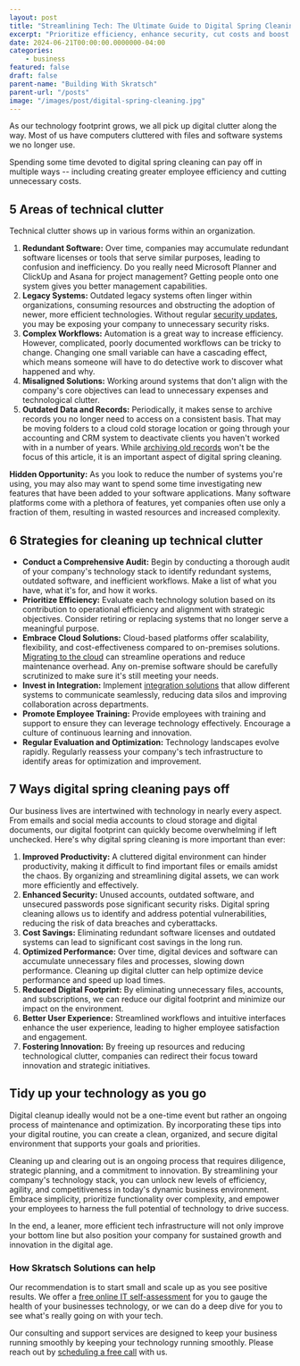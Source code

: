 ```yaml
---
layout: post
title: "Streamlining Tech: The Ultimate Guide to Digital Spring Cleaning"
excerpt: "Prioritize efficiency, enhance security, cut costs and boost productivity with a digital spring cleaning. Skratsch Solutions offers free IT assessments and support for streamlined tech infrastructure."
date: 2024-06-21T00:00:00.0000000-04:00
categories:
    - business
featured: false
draft: false
parent-name: "Building With Skratsch"
parent-url: "/posts"
image: "/images/post/digital-spring-cleaning.jpg"
---
```


As our technology footprint grows, we all pick up digital clutter along
the way. Most of us have computers cluttered with files and software
systems we no longer use.

Spending some time devoted to digital spring cleaning can pay off in
multiple ways -- including creating greater employee efficiency and
cutting unnecessary costs.

## 5 Areas of technical clutter

Technical clutter shows up in various forms within an organization.

1.  **Redundant Software:** Over time, companies may accumulate
    redundant software licenses or tools that serve similar purposes,
    leading to confusion and inefficiency. Do you really need Microsoft
    Planner and ClickUp and Asana for project management? Getting people
    onto one system gives you better management capabilities.
2.  **Legacy Systems:** Outdated legacy systems often linger within
    organizations, consuming resources and obstructing the adoption of
    newer, more efficient technologies. Without regular [security     updates](/software/rolling-out-custom-software-with-continuous-integration-pipeline), you may be exposing your company to unnecessary
    security risks.
3.  **Complex Workflows:** Automation is a great way to increase
    efficiency. However, complicated, poorly documented workflows can be
    tricky to change. Changing one small variable can have a cascading
    effect, which means someone will have to do detective work to
    discover what happened and why.
4.  **Misaligned Solutions:** Working around systems that don't align
    with the company's core objectives can lead to unnecessary expenses
    and technological clutter.
5.  **Outdated Data and Records:** Periodically, it makes sense to
    archive records you no longer need to access on a consistent basis.
    That may be moving folders to a cloud cold storage location or going
    through your accounting and CRM system to deactivate clients you
    haven't worked with in a number of years. While [archiving old     records](/business/how-when-and-where-to-archive-files) won't be the focus of this article, it is an
    important aspect of digital spring cleaning.

**Hidden Opportunity:** As you look to reduce the
number of systems you're using, you may also may want to spend some time
investigating new features that have been added to your software
applications. Many software platforms come with a plethora of features,
yet companies often use only a fraction of them, resulting in wasted
resources and increased complexity.

## 6 Strategies for cleaning up technical clutter

-   **Conduct a Comprehensive Audit:** Begin by conducting a thorough
    audit of your company's technology stack to identify redundant
    systems, outdated software, and inefficient workflows. Make a list
    of what you have, what it's for, and how it works.
-   **Prioritize Efficiency:** Evaluate each technology solution based
    on its contribution to operational efficiency and alignment with
    strategic objectives. Consider retiring or replacing systems that no
    longer serve a meaningful purpose.
-   **Embrace Cloud Solutions:** Cloud-based platforms offer
    scalability, flexibility, and cost-effectiveness compared to
    on-premises solutions. [Migrating to the    cloud](/it-services/cloud-migration) can streamline operations and reduce maintenance
    overhead. Any on-premise software should be carefully scrutinized to
    make sure it's still meeting your needs.
-   **Invest in Integration:** Implement [integration     solutions](/software-development/integration) that allow different systems to communicate
    seamlessly, reducing data silos and improving collaboration across
    departments.
-   **Promote Employee Training:** Provide employees with training and
    support to ensure they can leverage technology effectively.
    Encourage a culture of continuous learning and innovation.
-   **Regular Evaluation and Optimization:** Technology landscapes
    evolve rapidly. Regularly reassess your company's tech
    infrastructure to identify areas for optimization and improvement.

## 7 Ways digital spring cleaning pays off

Our business lives are intertwined with technology in nearly every
aspect. From emails and social media accounts to cloud storage and
digital documents, our digital footprint can quickly become overwhelming
if left unchecked. Here's why digital spring cleaning is more important
than ever:

1.  **Improved Productivity:** A cluttered digital environment can
    hinder productivity, making it difficult to find important files or
    emails amidst the chaos. By organizing and streamlining digital
    assets, we can work more efficiently and effectively.
2.  **Enhanced Security:** Unused accounts, outdated software, and
    unsecured passwords pose significant security risks. Digital spring
    cleaning allows us to identify and address potential
    vulnerabilities, reducing the risk of data breaches and
    cyberattacks.
3.  **Cost Savings:** Eliminating redundant software licenses and
    outdated systems can lead to significant cost savings in the long
    run.
4.  **Optimized Performance:** Over time, digital devices and software
    can accumulate unnecessary files and processes, slowing down
    performance. Cleaning up digital clutter can help optimize device
    performance and speed up load times.
5.  **Reduced Digital Footprint:** By eliminating unnecessary files,
    accounts, and subscriptions, we can reduce our digital footprint and
    minimize our impact on the environment.
6.  **Better User Experience:** Streamlined workflows and intuitive
    interfaces enhance the user experience, leading to higher employee
    satisfaction and engagement.
7.  **Fostering Innovation:** By freeing up resources and reducing
    technological clutter, companies can redirect their focus toward
    innovation and strategic initiatives.

## Tidy up your technology as you go

Digital cleanup ideally would not be a one-time event but rather an
ongoing process of maintenance and optimization. By incorporating these
tips into your digital routine, you can create a clean, organized, and
secure digital environment that supports your goals and priorities.

Cleaning up and clearing out is an ongoing process that requires
diligence, strategic planning, and a commitment to innovation. By
streamlining your company's technology stack, you can unlock new levels
of efficiency, agility, and competitiveness in today's dynamic business
environment. Embrace simplicity, prioritize functionality over
complexity, and empower your employees to harness the full potential of
technology to drive success.

In the end, a leaner, more efficient tech infrastructure will not only
improve your bottom line but also position your company for sustained
growth and innovation in the digital age.

### How Skratsch Solutions can help

Our recommendation is to start small and scale up as you see positive
results. We offer a [free online IT self-assessment](/it-quiz) for you to gauge the health
of your businesses technology, or we can do a deep dive for you to see
what's really going on with your tech.

Our consulting and support services are designed to keep your business
running smoothly by keeping your technology running smoothly. Please
reach out by [scheduling a free call](/explore) with
us.